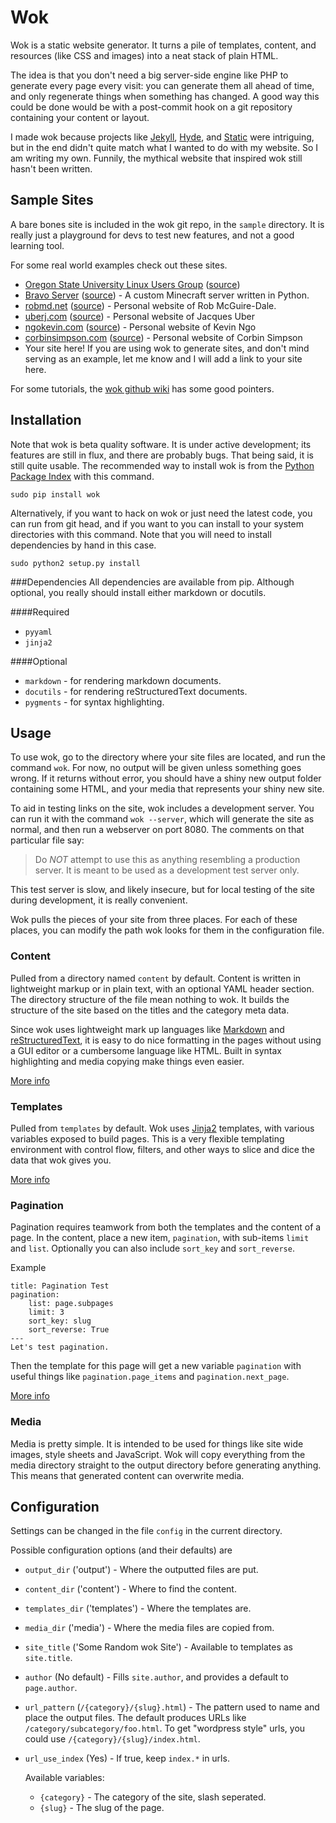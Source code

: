 Wok
===
Wok is a static website generator. It turns a pile of templates,
content, and resources (like CSS and images) into a neat stack of plain
HTML.

The idea is that you don't need a big server-side engine like PHP to
generate every page every visit: you can generate them all ahead of
time, and only regenerate things when something has changed. A good way
this could be done would be with a post-commit hook on a git repository
containing your content or layout.

I made wok because projects like [Jekyll][jekyll], [Hyde][hyde], and
[Static][static] were intriguing, but in the end didn't quite match what
I wanted to do with my website. So I am writing my own. Funnily, the
mythical website that inspired wok still hasn't been written.

[jekyll]: https://github.com/mojombo/jekyll
[hyde]: https://github.com/lakshmivyas/hyde
[static]: http://static.newqdev.com/

Sample Sites
------------
A bare bones site is included in the wok git repo, in the `sample` directory.
It is really just a playground for devs to test new features, and not a good
learning tool.

For some real world examples check out these sites.

-    [Oregon State University Linux Users Group](http://lug.oregonstate.edu)
     ([source](https://github.com/OSULUG/OSULUG-Website))
-    [Bravo Server](http://bravoserver.org)
     ([source](https://github.com/MostAwesomeDude/bravo/tree/master/website)) -
     A custom Minecraft server written in Python.
-    [robmd.net](http://robmd.net)
     ([source](https://github.com/robatron/robmd.net)) - Personal website of
     Rob McGuire-Dale.
-    [uberj.com](http://www.uberj.com)
     ([source](https://github.com/uberj/wbsite)) - Personal website of Jacques
     Uber
-    [ngokevin.com](http://ngokevin.com)
     ([source](https://github.com/ngokevin/ngokevin)) - Personal website of
     Kevin Ngo
-    [corbinsimpson.com](http://corbinsimpson.com)
     ([source](https://github.com/mostawesomedude/website)) - Personal website
     of Corbin Simpson
-    Your site here! If you are using wok to generate sites, and don't mind
     serving as an example, let me know and I will add a link to your site
     here.

For some tutorials, the [wok github wiki][wiki] has some good pointers.

[wiki]: https://github.com/mythmon/wok/wiki

Installation
------------
Note that wok is beta quality software. It is under active development;
its features are still in flux, and there are probably bugs. That being
said, it is still quite usable. The recommended way to install wok is
from the [Python Package Index][pypi] with this command.

    sudo pip install wok

Alternatively, if you want to hack on wok or just need the latest code,
you can run from git head, and if you want to you can install to your
system directories with this command. Note that you will need to install
dependencies by hand in this case.

    sudo python2 setup.py install

[pypi]: http://pypi.python.org/pypi

###Dependencies
All dependencies are available from pip. Although optional, you really should
install either markdown or docutils.

####Required

-   `pyyaml`
-   `jinja2`

####Optional

-   `markdown` - for rendering markdown documents.
-   `docutils` - for rendering reStructuredText documents.
-   `pygments` - for syntax highlighting.

Usage
-----
To use wok, go to the directory where your site files are located, and
run the command `wok`. For now, no output will be given unless something
goes wrong. If it returns without error, you should have a shiny new
output folder containing some HTML, and your media that represents your
shiny new site.

To aid in testing links on the site, wok includes a development server.
You can run it with the command `wok --server`, which will generate the
site as normal, and then run a webserver on port 8080. The comments on
that particular file say:

> Do *NOT* attempt to use this as anything resembling a production
> server. It is meant to be used as a development test server only.

This test server is slow, and likely insecure, but for local testing of
the site during development, it is really convenient.

Wok pulls the pieces of your site from three places. For each of these
places, you can modify the path wok looks for them in the configuration
file.

### Content ###
Pulled from a directory named `content` by default. Content is written
in lightweight markup or in plain text, with an optional YAML header
section. The directory structure of the file mean nothing to wok. It
builds the structure of the site based on the titles and the category
meta data.

Since wok uses lightweight mark up languages like [Markdown][mkd] and
[reStructuredText][rst], it is easy to do nice formatting in the pages
without using a GUI editor or a cumbersome language like HTML. Built in
syntax highlighting and media copying make things even easier.

[mkd]: http://daringfireball.net/projects/markdown/
[rst]: http://docutils.sourceforge.net/rst.html

[More info][more_content]

[more_content]: https://github.com/mythmon/wok/wiki/Content

### Templates ###
Pulled from `templates` by default. Wok uses [Jinja2][jinja] templates,
with various variables exposed to build pages. This is a very flexible
templating environment with control flow, filters, and other ways to
slice and dice the data that wok gives you.

[More info][more_templates]

[more_templates]: https://github.com/mythmon/wok/wiki/Templates
[jinja]: http://jinja.pocoo.org/

### Pagination ###
Pagination requires teamwork from both the templates and the content of a page.
In the content, place a new item, `pagination`, with sub-items `limit` and
`list`. Optionally you can also include `sort_key` and `sort_reverse`.

Example

    title: Pagination Test
    pagination:
        list: page.subpages
        limit: 3
        sort_key: slug
        sort_reverse: True
    ---
    Let's test pagination.

Then the template for this page will get a new variable `pagination` with
useful things like `pagination.page_items` and `pagination.next_page`.

[More info][more_pagination]

[more_pagination]: https://github.com/mythmon/wok/wiki/Pagination

### Media ###
Media is pretty simple. It is intended to be used for things like site wide
images, style sheets and JavaScript. Wok will copy everything from the media
directory straight to the output directory before generating anything. This
means that generated content can overwrite media.

Configuration
-------------
Settings can be changed in the file `config` in the current directory.

Possible configuration options (and their defaults) are

- `output_dir` ('output') - Where the outputted files are put.
- `content_dir` ('content') - Where to find the content.
- `templates_dir` ('templates') - Where the templates are.
- `media_dir` ('media') - Where the media files are copied from.
- `site_title` ('Some Random wok Site') - Available to templates as
  `site.title`.
- `author` (No default) - Fills `site.author`, and provides a default to
  `page.author`.
- `url_pattern` (`/{category}/{slug}.html`) - The pattern used to name and
  place the output files. The default produces URLs like
  `/category/subcategory/foo.html`. To get "wordpress style" urls, you could
  use `/{category}/{slug}/index.html`.
- `url_use_index` (Yes) - If true, keep `index.*` in urls.

    Available variables:

    -   `{category}` - The category of the site, slash seperated.
    -   `{slug}` - The slug of the page.
